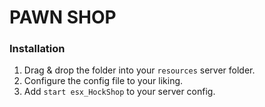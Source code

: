# PAWN SHOP

### Installation
1) Drag & drop the folder into your `resources` server folder.
2) Configure the config file to your liking.
3) Add `start esx_HockShop` to your server config.
